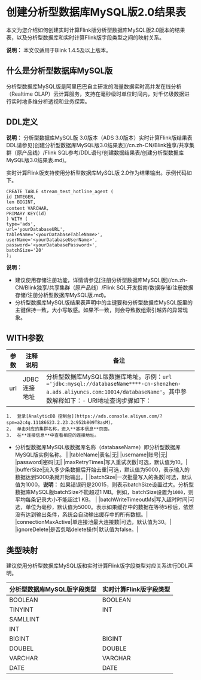# 创建分析型数据库MySQL版2.0结果表

本文为您介绍如何创建实时计算Flink版分析型数据库MySQL版2.0版本的结果表，以及分析型数据库和实时计算Flink版字段类型之间的映射关系。

**说明：** 本文仅适用于Blink 1.4.5及以上版本。

## 什么是分析型数据库MySQL版

分析型数据库MySQL版是阿里巴巴自主研发的海量数据实时高并发在线分析（Realtime OLAP）云计算服务，支持在毫秒级时单位时间内，对千亿级数据进行实时地多维分析透视和业务探索。

## DDL定义

**说明：** 分析型数据库MySQL版 3.0版本（ADS 3.0版本）实时计算Flink版结果表DDL请参见[创建分析型数据库MySQL版3.0结果表](/cn.zh-CN/Blink独享/共享集群（原产品线）/Flink SQL参考/DDL语句/创建数据结果表/创建分析型数据库MySQL版3.0结果表.md)。

实时计算Flink版支持使用分析型数据库MySQL版 2.0作为结果输出。示例代码如下。

```
CREATE TABLE stream_test_hotline_agent (
id INTEGER,
len BIGINT,
content VARCHAR，
PRIMARY KEY(id)
) WITH (
type='ads',
url='yourDatabaseURL',
tableName='<yourDatabaseTableName>',
userName='<yourDatabaseUserName>',
password='<yourDatabasePassword>',
batchSize='20'
);
```

**说明：**

-   建议使用存储注册功能，详情请参见[注册分析型数据库MySQL版](/cn.zh-CN/Blink独享/共享集群（原产品线）/Flink SQL开发指南/数据存储/注册数据存储/注册分析型数据库MySQL版.md)。
-   分析型数据库MySQL版结果表声明中的主键要和分析型数据库MySQL版里的主键保持一致，大小写敏感。如果不一致，则会导致数组索引越界的异常现象。

## WITH参数

|参数|注释说明|备注|
|--|----|--|
|url|JDBC连接地址|分析型数据库MySQL版数据库地址。示例：`url ='jdbc:mysql://databaseName****-cn-shenzhen-a.ads.aliyuncs.com:10014/databaseName'`。其中参数解释如下：-   URI地址查询步骤如下：
    1.  登录[AnalyticDB 控制台](https://ads.console.aliyun.com/?spm=a2c4g.11186623.2.23.2c952b809T8asM)。
    2.  单击对应的集群名称，进入**基本信息**页面。
    3.  在**连接信息**中查看相应的连接地址。
-   分析型数据库MySQL版数据库名称（databaseName）即分析型数据库MySQL版实例名称。 |
|tableName|表名|无|
|username|账号|无|
|password|密码|无|
|maxRetryTimes|写入重试次数|可选，默认值为10。|
|bufferSize|流入多少条数据后开始去重|可选，默认值为5000，表示输入的数据达到5000条就开始输出。|
|batchSize|一次批量写入的条数|可选，默认值为1000。**说明：** 如果错误码是20015，则表示batchSize设置过大。分析型数据库MySQL版batchSize不能超过1 MB。例如，batchSize设置为`1000`，则平均每条记录大小不能超过1 KB。 |
|batchWriteTimeoutMs|写入超时时间|可选，单位为毫秒，默认值为5000。表示如果缓存中的数据在等待5秒后，依然没有达到输出条件，系统会自动输出缓存中的所有数据。|
|connectionMaxActive|单连接池最大连接数|可选，默认值为30。|
|ignoreDelete|是否忽略delete操作|默认值为false。|

## 类型映射

建议使用分析型数据库MySQL版和实时计算Flink版字段类型对应关系进行DDL声明。

|分析型数据库MySQL版字段类型|实时计算Flink版字段类型|
|----------------|--------------|
|BOOLEAN|BOOLEAN|
|TINYINT|INT|
|SAMLLINT|
|INT|
|BIGINT|BIGINT|
|DOUBEL|DOUBLE|
|VARCHAR|VARCHAR|
|DATE|DATE|

